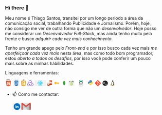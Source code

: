 ### Hi there 👋


Meu nome é Thiago Santos, transitei por um longo periodo a área da comunicação social, trabalhando Publicidade e Jornalismo. Porém, hoje, não consigo me ver de outra forma que não um *desenvolvedor*. Hoje posso me considerar um *Desenvolvedor Full-Stack*, mas ainda tenho muito pela frente e busco *adquirir cada vez mais conhecimento*.

Tenho um grande apego pelo *Front-end* e por isso busco cada vez mais *me aperfeiçoar cada vez mais* nesta área, mas como todo bom programador, estou *aberto a todos os desafios*, por isso você pode conferir um pouco mais sobre as minhas hábilidades.

Linguagens e ferramentas:

<code><img height="22" src="https://raw.githubusercontent.com/ASMThiago/ASMThiago/master/images/html.png"></code>
<code><img height="22" src="https://raw.githubusercontent.com/ASMThiago/ASMThiago/master/images/css.jpeg"></code>
<code><img height="22" src="https://raw.githubusercontent.com/ASMThiago/ASMThiago/master/images/js.png"></code>
<code><img height="20" src="https://raw.githubusercontent.com/ASMThiago/ASMThiago/master/images/redux.png"></code>
<code><img height="20" src="https://raw.githubusercontent.com/ASMThiago/ASMThiago/master/images/react.png"></code>
<code><img height="20" src="https://raw.githubusercontent.com/ASMThiago/ASMThiago/master/images/jest.png"></code>
<code><img height="20" src="https://raw.githubusercontent.com/ASMThiago/ASMThiago/master/images/sql.png"></code>
<code><img height="20" src="https://raw.githubusercontent.com/ASMThiago/ASMThiago/master/images/mongo.jpeg"></code>
<code><img height="20" src="https://raw.githubusercontent.com/ASMThiago/ASMThiago/master/images/node.jpeg"></code>
<code><img height="20" src="https://raw.githubusercontent.com/ASMThiago/ASMThiago/master/images/pup.png"></code>
<code><img height="20" src="https://raw.githubusercontent.com/ASMThiago/ASMThiago/master/images/python.jpeg"></code>
<code><img height="20" src="https://raw.githubusercontent.com/ASMThiago/ASMThiago/master/images/git.png"></code>
<code><img height="20" src="https://raw.githubusercontent.com/ASMThiago/ASMThiago/master/images/terminal.png"></code>
<code><img height="20" src="https://raw.githubusercontent.com/ASMThiago/ASMThiago/master/images/linux.png"></code>



- 📫 Como me contactar:

  <a href="https://www.linkedin.com/in/thiago-a-santos/">
    <img align="left" alt="thiagoLinkedIn" width="30px" src="https://raw.githubusercontent.com/ASMThiago/ASMThiago/master/images/linkedIn.png" />
  </a>
  <a href="mailto:asm.thiago@gmail.com">
    <img align="left" alt="thiagoGmail" width="30px" src="https://raw.githubusercontent.com/ASMThiago/ASMThiago/master/images/gmail.png" />
  </a>
